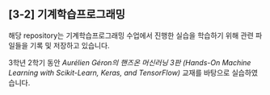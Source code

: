 ## [3-2] 기계학습프로그래밍
해당 repository는 기계학습프로그래밍 수업에서 진행한 실습을 학습하기 위해 관련 파일들을 기록 및 저장하고 있습니다.

3학년 2학기 동안 _Aurélien Géron의 핸즈온 머신러닝 3판 (Hands-On Machine Learning with Scikit-Learn, Keras, and TensorFlow)_ 교재를 바탕으로 실습하였습니다.
